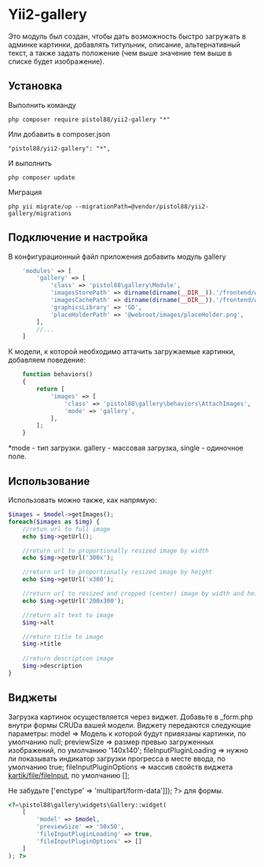 Yii2-gallery
==========
Это модуль был создан, чтобы дать возможность быстро загружать в админке картинки, добавлять титульник, описание, альтернативный текст, а также задать положение (чем выше значение тем выше в списке будет изображение).

Установка
---------------------------------
Выполнить команду

```
php composer require pistol88/yii2-gallery "*"
```

Или добавить в composer.json

```
"pistol88/yii2-gallery": "*",
```

И выполнить

```
php composer update
```

Миграция

```
php yii migrate/up --migrationPath=@vendor/pistol88/yii2-gallery/migrations
```

Подключение и настройка
---------------------------------
В конфигурационный файл приложения добавить модуль gallery
```php
    'modules' => [
        'gallery' => [
            'class' => 'pistol88\gallery\Module',
            'imagesStorePath' => dirname(dirname(__DIR__)).'/frontend/web/images/store', //path to origin images
            'imagesCachePath' => dirname(dirname(__DIR__)).'/frontend/web/images/cache', //path to resized copies
            'graphicsLibrary' => 'GD',
            'placeHolderPath' => '@webroot/images/placeHolder.png',
        ],
        //...
    ]
```

К модели, к которой необходимо аттачить загружаемые картинки, добавляем поведение:

```php
    function behaviors()
    {
        return [
            'images' => [
                'class' => 'pistol88\gallery\behaviors\AttachImages',
                'mode' => 'gallery',
            ],
        ];
    }
```

*mode - тип загрузки. gallery - массовая загрузка, single - одиночное поле.

Использование
---------------------------------
Использовать можно также, как напрямую:

```php
$images = $model->getImages();
foreach($images as $img) {
    //retun url to full image
    echo $img->getUrl();

    //return url to proportionally resized image by width
    echo $img->getUrl('300x');

    //return url to proportionally resized image by height
    echo $img->getUrl('x300');

    //return url to resized and cropped (center) image by width and height
    echo $img->getUrl('200x300');

    //return alt text to image
    $img->alt

    //return title to image
    $img->title
    
    //return description image
    $img->description
}
```

Виджеты
---------------------------------
Загрузка картинок осуществляется через виджет. Добавьте в _form.php внутри формы CRUDа вашей модели.
Виджету передаются следующие параметры:
model => Модель к которой будут привязаны картинки, по умолчанию null;
previewSize => размер превью загруженных изображений, по умолчанию '140x140';
fileInputPluginLoading => нужно ли показывать индикатор загрузки прогресса в месте ввода, по умолчанию true;
fileInputPluginOptions => массив свойств виджета [kartik/file/fileInput](http://demos.krajee.com/widget-details/fileinput), по умолчанию [];

Не забудьте <?php $form = ActiveForm::begin(['options' => ['enctype' => 'multipart/form-data']]); ?> для формы.

```php
<?=\pistol88\gallery\widgets\Gallery::widget(
    [
        'model' => $model,
        'previewSize' => '50x50',
        'fileInputPluginLoading' => true,
        'fileInputPluginOptions' => []
    ]
); ?>
```
